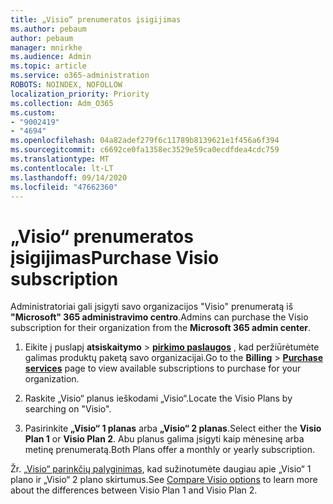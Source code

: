 ```yaml
---
title: „Visio“ prenumeratos įsigijimas
ms.author: pebaum
author: pebaum
manager: mnirkhe
ms.audience: Admin
ms.topic: article
ms.service: o365-administration
ROBOTS: NOINDEX, NOFOLLOW
localization_priority: Priority
ms.collection: Adm_O365
ms.custom:
- "9002419"
- "4694"
ms.openlocfilehash: 04a82adef279f6c11789b8139621e1f456a6f394
ms.sourcegitcommit: c6692ce0fa1358ec3529e59ca0ecdfdea4cdc759
ms.translationtype: MT
ms.contentlocale: lt-LT
ms.lasthandoff: 09/14/2020
ms.locfileid: "47662360"
---
```

# <a name="purchase-visio-subscription"></a><span data-ttu-id="006a1-102">„Visio“ prenumeratos įsigijimas</span><span class="sxs-lookup"><span data-stu-id="006a1-102">Purchase Visio subscription</span></span>

<span data-ttu-id="006a1-103">Administratoriai gali įsigyti savo organizacijos "Visio" prenumeratą iš **"Microsoft" 365 administravimo centro**.</span><span class="sxs-lookup"><span data-stu-id="006a1-103">Admins can purchase the Visio subscription for their organization from the **Microsoft 365 admin center**.</span></span>

1. <span data-ttu-id="006a1-104">Eikite į puslapį **atsiskaitymo**  >  **[pirkimo paslaugos](https://go.microsoft.com/fwlink/p/?linkid=868433)** , kad peržiūrėtumėte galimas produktų paketą savo organizacijai.</span><span class="sxs-lookup"><span data-stu-id="006a1-104">Go to the **Billing** > **[Purchase services](https://go.microsoft.com/fwlink/p/?linkid=868433)** page to view available subscriptions to purchase for your organization.</span></span>

2. <span data-ttu-id="006a1-105">Raskite „Visio“ planus ieškodami „Visio“.</span><span class="sxs-lookup"><span data-stu-id="006a1-105">Locate the Visio Plans by searching on "Visio".</span></span>

3. <span data-ttu-id="006a1-106">Pasirinkite **„Visio“ 1 planas** arba **„Visio“ 2 planas**.</span><span class="sxs-lookup"><span data-stu-id="006a1-106">Select either the **Visio Plan 1** or **Visio Plan 2**.</span></span> <span data-ttu-id="006a1-107">Abu planus galima įsigyti kaip mėnesinę arba metinę prenumeratą.</span><span class="sxs-lookup"><span data-stu-id="006a1-107">Both Plans offer a monthly or yearly subscription.</span></span>

<span data-ttu-id="006a1-108">Žr. [„Visio“ parinkčių palyginimas](https://products.office.com/Visio/microsoft-visio-plans-and-pricing-compare-visio-options), kad sužinotumėte daugiau apie „Visio“ 1 plano ir „Visio“ 2 plano skirtumus.</span><span class="sxs-lookup"><span data-stu-id="006a1-108">See [Compare Visio options](https://products.office.com/Visio/microsoft-visio-plans-and-pricing-compare-visio-options) to learn more about the differences between Visio Plan 1 and Visio Plan 2.</span></span>
